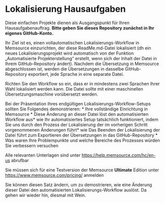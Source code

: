 # Lokalisierung Hausaufgaben
Diese einfachen Projekte dienen als Ausgangspunkt für Ihren Hausaufgabenauftrag. **Bitte geben Sie dieses Repository zunächst in Ihr eigenes GitHub-Konto.**

Ihr Ziel ist es, einen vollautomatischen Lokalisierungs-Workflow in Memsource einzurichten, der diese ReadMe.md-Datei lokalisiert (dh ein neues Lokalisierungsprojekt wird automatisch von der Funktion „Automatisierte Projekterstellung“ erstellt, wenn sich der Inhalt der Datei in Ihrem GitHub-Repository ändert). Nachdem die Übersetzung in Memsource abgeschlossen ist, werden die Übersetzungen in dasselbe GitHub-Repository exportiert, jede Sprache in eine separate Datei.

Richten Sie den Workflow so ein, dass er in mindestens zwei Sprachen Ihrer Wahl lokalisiert werden kann. Die Datei sollte mit einer maschinellen Übersetzungsmaschine vorübersetzt werden.

Bei der Präsentation Ihres endgültigen Lokalisierungs-Workflow-Setups sollten Sie Folgendes demonstrieren: * Ihre vollständige Einrichtung in Memsource * Diese Änderung an dieser Datei löst den automatisierten Workflow aus* wie Ihr automatisiertes Setup tatsächlich funktioniert, indem Sie uns durch den Prozess der Lokalisierung der im vorherigen Schritt vorgenommenen Änderungen führt* wie Das Beenden der Lokalisierung der Datei führt zum Exportieren der Übersetzungen in das GitHub-Repository * Was waren Ihre Problempunkte und welche Bereiche des Prozesses würden Sie verbessern versuchen

Alle relevanten Unterlagen sind unter https://help.memsource.com/hc/en-us abrufbar

Sie müssen sich für eine Testversion der Memsource **Ultimate** Edition unter https://www.memsource.com/pricing/ anmelden

Sie können diesen Satz ändern, um zu demostrieren, wie eine Änderung dieser Datei den automatisierten Lokalisierungs-Workflow auslöst. Da gehen wir wieder hin, diesmal mit Wein.
